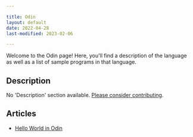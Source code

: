 ```yaml
---

title: Odin
layout: default
date: 2022-04-28
last-modified: 2023-02-06

---
```


Welcome to the Odin page! Here, you'll find a description of the language as well as a list of sample programs in that language.

## Description

No 'Description' section available. [Please consider contributing](https://github.com/TheRenegadeCoder/sample-programs-website).

## Articles

- [Hello World in Odin](https://sampleprograms.io/projects/hello-world/odin)